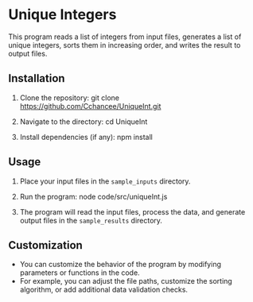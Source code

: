 # Unique Integers

This program reads a list of integers from input files, generates a list of unique integers, sorts them in increasing order, and writes the result to output files.

## Installation

1. Clone the repository:
       git clone https://github.com/Cchancee/UniqueInt.git


2. Navigate to the directory:
        cd UniqueInt


3. Install dependencies (if any):
npm install


## Usage

1. Place your input files in the `sample_inputs` directory.
2. Run the program:
node code/src/uniqueInt.js

3. The program will read the input files, process the data, and generate output files in the `sample_results` directory.

## Customization

- You can customize the behavior of the program by modifying parameters or functions in the code.
- For example, you can adjust the file paths, customize the sorting algorithm, or add additional data validation checks.

